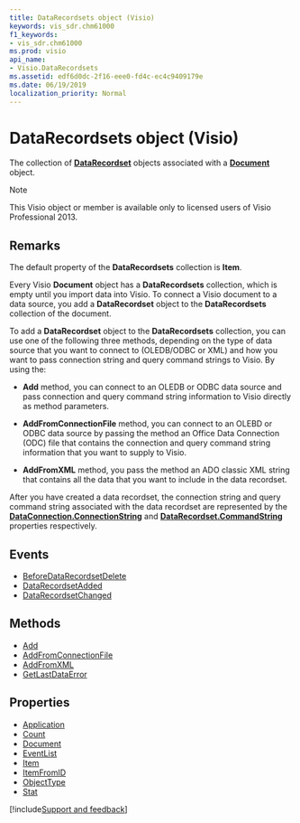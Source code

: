 ```yaml
---
title: DataRecordsets object (Visio)
keywords: vis_sdr.chm61000
f1_keywords:
- vis_sdr.chm61000
ms.prod: visio
api_name:
- Visio.DataRecordsets
ms.assetid: edf6d0dc-2f16-eee0-fd4c-ec4c9409179e
ms.date: 06/19/2019
localization_priority: Normal
---
```



# DataRecordsets object (Visio)

The collection of **[DataRecordset](Visio.DataRecordset.md)** objects associated with a **[Document](Visio.Document.md)** object.

> [!NOTE] 
> This Visio object or member is available only to licensed users of Visio Professional 2013.


## Remarks

The default property of the **DataRecordsets** collection is **Item**.

Every Visio **Document** object has a **DataRecordsets** collection, which is empty until you import data into Visio. To connect a Visio document to a data source, you add a **DataRecordset** object to the **DataRecordsets** collection of the document.

To add a **DataRecordset** object to the **DataRecordsets** collection, you can use one of the following three methods, depending on the type of data source that you want to connect to (OLEDB/ODBC or XML) and how you want to pass connection string and query command strings to Visio. By using the:

- **Add** method, you can connect to an OLEDB or ODBC data source and pass connection and query command string information to Visio directly as method parameters.
    
- **AddFromConnectionFile** method, you can connect to an OLEBD or ODBC data source by passing the method an Office Data Connection (ODC) file that contains the connection and query command string information that you want to supply to Visio.
    
- **AddFromXML** method, you pass the method an ADO classic XML string that contains all the data that you want to include in the data recordset.
    
After you have created a data recordset, the connection string and query command string associated with the data recordset are represented by the **[DataConnection.ConnectionString](Visio.DataConnection.ConnectionString.md)** and **[DataRecordset.CommandString](Visio.DataRecordset.CommandString.md)** properties respectively.


## Events

-  [BeforeDataRecordsetDelete](Visio.DataRecordsets.BeforeDataRecordsetDelete.md)
-  [DataRecordsetAdded](Visio.DataRecordsets.DataRecordsetAdded.md)
-  [DataRecordsetChanged](Visio.DataRecordsets.DataRecordsetChanged.md)

## Methods

-  [Add](Visio.DataRecordsets.Add.md)
-  [AddFromConnectionFile](Visio.DataRecordsets.AddFromConnectionFile.md)
-  [AddFromXML](Visio.DataRecordsets.AddFromXML.md)
-  [GetLastDataError](Visio.DataRecordsets.GetLastDataError.md)

## Properties

-  [Application](Visio.DataRecordsets.Application.md)
-  [Count](Visio.DataRecordsets.Count.md)
-  [Document](Visio.DataRecordsets.Document.md)
-  [EventList](Visio.DataRecordsets.EventList.md)
-  [Item](Visio.DataRecordsets.Item.md)
-  [ItemFromID](Visio.DataRecordsets.ItemFromID.md)
-  [ObjectType](Visio.DataRecordsets.ObjectType.md)
-  [Stat](Visio.DataRecordsets.Stat.md)


[!include[Support and feedback](~/includes/feedback-boilerplate.md)]